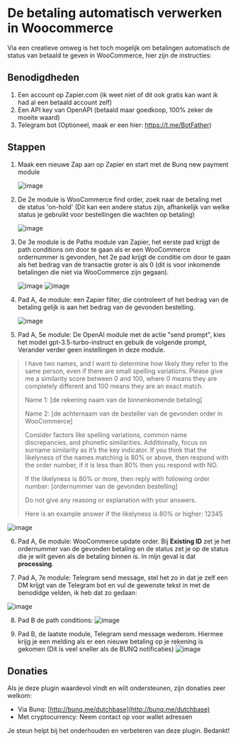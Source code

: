 # De betaling automatisch verwerken in Woocommerce

Via een creatieve omweg is het toch mogelijk om betalingen automatisch de status van betaald te geven in WooCommerce, hier zijn de instructies:

## Benodigdheden

1. Een account op Zapier.com (ik weet niet of dit ook gratis kan want ik had al een betaald account zelf)
2. Een API key van OpenAPI (betaald maar goedkoop, 100% zeker de moeite waard)
3. Telegram bot (Optioneel, maak er een hier: https://t.me/BotFather)

## Stappen

1. Maak een nieuwe Zap aan op Zapier en start met de Bunq new payment module
   
   ![image](https://github.com/user-attachments/assets/b5e5904b-5ff7-4557-ac1f-9a073e86fca3)
2. De 2e module is WooCommerce find order, zoek naar de betaling met de status 'on-hold' (Dit kan een andere status zijn, afhankelijk van welke status je gebruikt voor bestellingen die wachten op betaling)

   ![image](https://github.com/user-attachments/assets/94813e8d-1a39-4eda-baf2-486017a89d89)
3. De 3e module is de Paths module van Zapier, het eerste pad krijgt de path conditions om door te gaan als er een WooCommerce ordernummer is gevonden, het 2e pad krijgt de conditie om door te gaan als het bedrag van de transactie groter is als 0 (dit is voor inkomende betalingen die niet via WooCommerce zijn gegaan).

   ![image](https://github.com/user-attachments/assets/744af853-8a73-47ea-8d67-86d33f9ec8af)
   ![image](https://github.com/user-attachments/assets/35fd259d-d0bd-41bd-a3a2-68c9f600b27e)
4. Pad A, 4e module: een Zapier filter, die controleert of het bedrag van de betaling gelijk is aan het bedrag van de gevonden bestelling.
   
   ![image](https://github.com/user-attachments/assets/daf320f6-9270-4472-9c58-f68de236642c)
5. Pad A, 5e module: De OpenAI module met de actie "send prompt", kies het model gpt-3.5-turbo-instruct en gebuik de volgende prompt, Verander verder geen instellingen in deze module.

> I have two names, and I want to determine how likely they refer to the same person, even if there are small spelling variations. Please give me a similarity score between 0 and 100, where 0 means they are completely different and 100 means they are an exact match.
>
> Name 1: [de rekening naam van de binnenkomende betaling]
>
> Name 2: [de achternaam van de besteller van de gevonden order in WooCommerce]
>
> Consider factors like spelling variations, common name discrepancies, and phonetic similarities. Additionally, focus on surname similarity as it’s the key indicator. If you think that the likelyness of the names matching is 80% or above, then respond with the order number, if it is less than 80% then you respond with NO.
>
> If the likelyness is 80% or more, then reply with following order number: [ordernummer van de gevonden bestelling]
> 
> Do not give any reasong or explanation with your answers.
> 
> Here is an example answer if the likelyness is 80% or higher: 12345

![image](https://github.com/user-attachments/assets/94e00df1-f0fa-4740-a370-b76148296fa5)

6. Pad A, 6e module: WooCommerce update order. Bij **Existing ID** zet je het ordernummer van de gevonden betaling en de status zet je op de status die je wilt geven als de betaling binnen is. In mijn geval is dat **processing**.

7. Pad A, 7e module: Telegram send message, stel het zo in dat je zelf een DM krijgt van de Telegram bot en vul de gewenste tekst in met de benodidge velden, ik heb dat zo gedaan:

![image](https://github.com/user-attachments/assets/e5fe6e20-bcc9-474f-832b-8512eda74dcf)

8. Pad B de path conditions:
![image](https://github.com/user-attachments/assets/8c719643-f68c-4700-802d-1161163e2754)

9. Pad B, de laatste module, Telegram send message wederom. Hiermee krijg je een melding als er een nieuwe betaling op je rekening is gekomen (Dit is veel sneller als de BUNQ notificaties)
    ![image](https://github.com/user-attachments/assets/959b9e9b-13f4-44d8-90ad-21cfed874675)

## Donaties

Als je deze plugin waardevol vindt en wilt ondersteunen, zijn donaties zeer welkom:

- Via Bunq: [http://bunq.me/dutchbase](http://bunq.me/dutchbase)
- Met cryptocurrency: Neem contact op voor wallet adressen

Je steun helpt bij het onderhouden en verbeteren van deze plugin. Bedankt!

